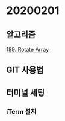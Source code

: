 # 20200201

## 알고리즘
[189. Rotate Array](https://github.com/Hyune-c/algorithm/tree/master/src/main/java/leetcode/rotatearray)

## GIT 사용법

## 터미널 세팅
### iTerm 설치
### 
<!--stackedit_data:
eyJoaXN0b3J5IjpbLTIxNjM5OTM3MV19
-->